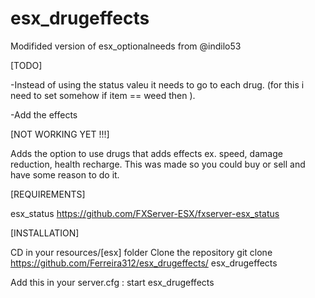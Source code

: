 # esx_drugeffects

Modifided version of esx_optionalneeds from @indilo53

[TODO]

-Instead of using the status valeu it needs to go to each drug. (for this i need to set somehow if item == weed then ).

-Add the effects

[NOT WORKING YET !!!]

Adds the option to use drugs that adds effects ex. speed, damage reduction, health recharge.
This was made so you could buy or sell and have some reason to do it.


[REQUIREMENTS]

esx_status https://github.com/FXServer-ESX/fxserver-esx_status

[INSTALLATION]

CD in your resources/[esx] folder
Clone the repository
git clone https://github.com/Ferreira312/esx_drugeffects/ esx_drugeffects

Add this in your server.cfg :
start esx_drugeffects

